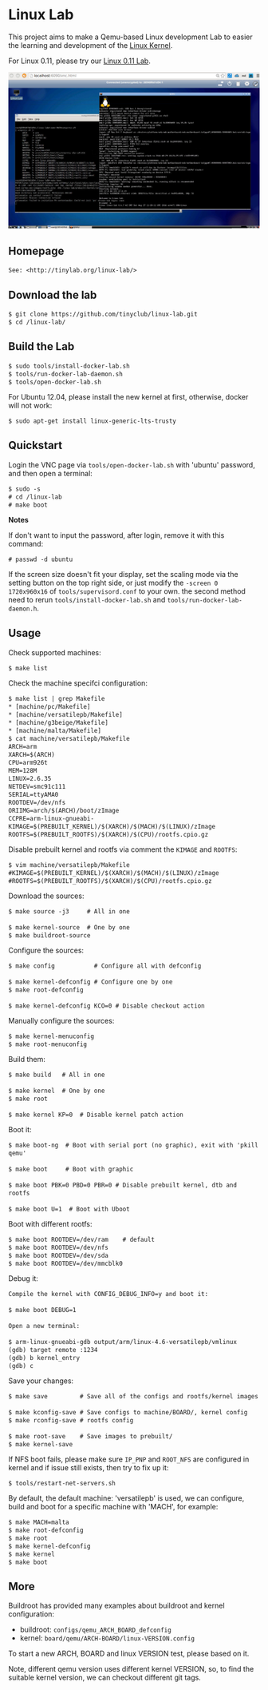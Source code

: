 
# Linux Lab

This project aims to make a Qemu-based Linux development Lab to easier the
learning and development of the [Linux Kernel](http://www.kernel.org).

For Linux 0.11, please try our [Linux 0.11 Lab](http://github.com/tinyclub/linux-0.11-lab).

![Docker Qemu Linux Lab](doc/docker-qemu-linux-lab.jpg)

## Homepage

    See: <http://tinylab.org/linux-lab/>

## Download the lab

    $ git clone https://github.com/tinyclub/linux-lab.git
    $ cd /linux-lab/

## Build the Lab

    $ sudo tools/install-docker-lab.sh
    $ tools/run-docker-lab-daemon.sh
    $ tools/open-docker-lab.sh

For Ubuntu 12.04, please install the new kernel at first, otherwise, docker will not work:

    $ sudo apt-get install linux-generic-lts-trusty

## Quickstart

Login the VNC page via `tools/open-docker-lab.sh` with 'ubuntu' password, and then open a terminal:

    $ sudo -s
    # cd /linux-lab
    # make boot

**Notes**

If don't want to input the password, after login, remove it with this command:

    # passwd -d ubuntu

If the screen size doesn't fit your display, set the scaling mode via the setting button on the top right side, or just modify the `-screen 0 1720x960x16` of `tools/supervisord.conf` to your own. the second method need to rerun `tools/install-docker-lab.sh` and `tools/run-docker-lab-daemon.h`.

## Usage

Check supported machines:

    $ make list

Check the machine specifci configuration:

    $ make list | grep Makefile
    * [machine/pc/Makefile]
    * [machine/versatilepb/Makefile]
    * [machine/g3beige/Makefile]
    * [machine/malta/Makefile]
    $ cat machine/versatilepb/Makefile
    ARCH=arm
    XARCH=$(ARCH)
    CPU=arm926t
    MEM=128M
    LINUX=2.6.35
    NETDEV=smc91c111
    SERIAL=ttyAMA0
    ROOTDEV=/dev/nfs
    ORIIMG=arch/$(ARCH)/boot/zImage
    CCPRE=arm-linux-gnueabi-
    KIMAGE=$(PREBUILT_KERNEL)/$(XARCH)/$(MACH)/$(LINUX)/zImage
    ROOTFS=$(PREBUILT_ROOTFS)/$(XARCH)/$(CPU)/rootfs.cpio.gz

Disable prebuilt kernel and rootfs via comment the `KIMAGE` and `ROOTFS`:

    $ vim machine/versatilepb/Makefile
    #KIMAGE=$(PREBUILT_KERNEL)/$(XARCH)/$(MACH)/$(LINUX)/zImage
    #ROOTFS=$(PREBUILT_ROOTFS)/$(XARCH)/$(CPU)/rootfs.cpio.gz

Download the sources:

    $ make source -j3     # All in one

    $ make kernel-source  # One by one
    $ make buildroot-source

Configure the sources:

    $ make config           # Configure all with defconfig

    $ make kernel-defconfig # Configure one by one
    $ make root-defconfig

    $ make kernel-defconfig KCO=0 # Disable checkout action

Manually configure the sources:

    $ make kernel-menuconfig
    $ make root-menuconfig

Build them:

    $ make build   # All in one

    $ make kernel  # One by one
    $ make root

    $ make kernel KP=0  # Disable kernel patch action

Boot it:

    $ make boot-ng  # Boot with serial port (no graphic), exit with 'pkill qemu'

    $ make boot     # Boot with graphic

    $ make boot PBK=0 PBD=0 PBR=0 # Disable prebuilt kernel, dtb and rootfs

    $ make boot U=1  # Boot with Uboot

Boot with different rootfs:

    $ make boot ROOTDEV=/dev/ram    # default
    $ make boot ROOTDEV=/dev/nfs
    $ make boot ROOTDEV=/dev/sda
    $ make boot ROOTDEV=/dev/mmcblk0

Debug it:

    Compile the kernel with CONFIG_DEBUG_INFO=y and boot it:

    $ make boot DEBUG=1

    Open a new terminal:

    $ arm-linux-gnueabi-gdb output/arm/linux-4.6-versatilepb/vmlinux
    (gdb) target remote :1234
    (gdb) b kernel_entry
    (gdb) c


Save your changes:

    $ make save         # Save all of the configs and rootfs/kernel images

    $ make kconfig-save # Save configs to machine/BOARD/, kernel config
    $ make rconfig-save # rootfs config

    $ make root-save    # Save images to prebuilt/
    $ make kernel-save

If NFS boot fails, please make sure `IP_PNP` and `ROOT_NFS` are configured in
kernel and if issue still exists, then try to fix up it:

    $ tools/restart-net-servers.sh

By default, the default machine: 'versatilepb' is used, we can configure, build
and boot for a specific machine with 'MACH', for example:

    $ make MACH=malta
    $ make root-defconfig
    $ make root
    $ make kernel-defconfig
    $ make kernel
    $ make boot


## More

Buildroot has provided many examples about buildroot and kernel configuration:

* buildroot: `configs/qemu_ARCH_BOARD_defconfig`
* kernel: `board/qemu/ARCH-BOARD/linux-VERSION.config`

To start a new ARCH, BOARD and linux VERSION test, please based on it.

Note, different qemu version uses different kernel VERSION, so, to find the
suitable kernel version, we can checkout different git tags.

